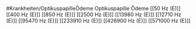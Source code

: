 #Krankheiten/OptikuspapilleÖdeme
Optikuspapille Ödeme
[[50 Hz (E)]]
[[400 Hz (E)]]
[[850 Hz (E)]]
[[2500 Hz (E)]]
[[13980 Hz (E)]]
[[12710 Hz (E)]]
[[95470 Hz (E)]]
[[233910 Hz (E)]]
[[426900 Hz (E)]]
[[571000 Hz (E)]]